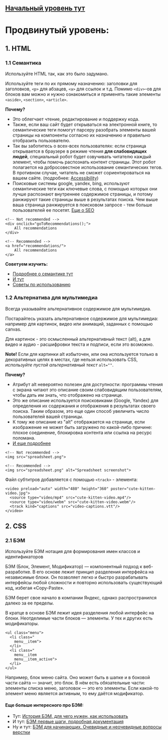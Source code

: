 ## [Начальный уровень тут](stage1/tasks/clean-code/guildlines/html-and-css.md)

# Продвинутый уровень:

## 1. HTML

### 1.1 Семантика
Используйте HTML так, как это было задумано.

Используйте теги по их прямому назначению: заголовки для заголовков, `<p>` для абзацев, `<a>` для ссылок и т.д.
Помимо `<div>`-ов для блоков вам можно и нужно ознакомиться и применять такие элементы `<aside>`, `<section>`, `<article>`.

**Почему?** 

- Это облегчает чтение, редактирование и поддержку кода.
- Также, если ваш сайт будет открываться на электронной книге, 
то семантические теги помогут парсеру разобрать элементы  вашей страницы на компоненты согласно их назначению
 и правильно отобразить пользователю.
- Так вы заботитесь о всех-всех пользователях: 
если страница открывается в браузере в режиме чтения **для слабовидящих людей**,
специальный робот будет озвучивать читателю каждый элемент,
чтобы помочь распознать контент страницы. Этот робот полагается на добросовестное использование семантических тегов.
В противном случае, читатель не сможет сориентироваться на вашем сайте.
(подробнее: [Accessibility](https://developer.mozilla.org/ru/docs/Learn/Accessibility/HTML))
- Поисковые системы google, yandex, bing, используют семантические теги как ключевые слова, с помощью которых они лучше распознают внутреннее содержимое страницы,
и потому ранжируют такие страницы выше в результатах поиска.
Чем выше ваша страница ранжируется в поисковом запросе - тем больше пользователей ее посетят.
    [Еще о SEO](https://developer.mozilla.org/ru/docs/Glossary/SEO)


```
<!-- Not recommended -->
<div onclick="goToRecommendations();">
	All recommendations
</div>

<!-- Recommended -->
<a href="recommendations/">
	All recommendations
</a>
```

**Советуем изучить:**
    
- [Подробнее о семантике тут](https://developer.mozilla.org/ru/docs/Glossary/Semantics#semantics_in_html)    
- [И тут](https://www.w3schools.com/html/html5_semantic_elements.asp)    
- [Советы по использованию](https://medium.com/@stasonmars/%D1%81%D0%B5%D0%BA%D1%80%D0%B5%D1%82%D1%8B-%D0%B8%D1%81%D0%BF%D0%BE%D0%BB%D1%8C%D0%B7%D0%BE%D0%B2%D0%B0%D0%BD%D0%B8%D1%8F-%D1%81%D0%B5%D0%BC%D0%B0%D0%BD%D1%82%D0%B8%D1%87%D0%B5%D1%81%D0%BA%D0%BE%D0%B8%CC%86-%D0%B2%D0%B5%D1%80%D1%81%D1%82%D0%BA%D0%B8-%D0%B2-html5-c7cd5e6f1ebb)

### 1.2 Альтернатива для мультимедиа

Всегда указывайте альтернативное содержимое для мультимедиа.

Постарайтесь указать альтернативное содержимое для мультимедиа:
например для картинок, видео или анимаций, заданных с помощью canvas.

Для картинок - это осмысленный альтернативный текст (alt),
а для видео и аудио - расшифровки текста и подписи, если это возможно.

**Note!** Если для картинки alt избыточен, или она используется только в декоративных целях в местах,
где нельзя использовать CSS, _используйте пустой альтернативный текст_ `alt=""`.

**Почему?**

- Атрибут alt невероятно полезен для доступности:
программы чтения с экрана читают это описание своим слабовидящим пользователям,
чтобы дать им знать, что отображено на странице.
- Это же описание используется поисковиками (Google, Yandex) для определения их содержания и отображения в результатах своего поиска.
Таким образом, это еще один способ увеличить число пользователей вашей страницы.
- К тому же описание из "alt" отображается на странице,
если изображение не может быть загружено по какой-либо причине:
плохое соединение, блокировка контента или ссылка на ресурс поломана.
- [И еще подробнее](https://moz.com/learn/seo/alt-text)

```
<!-- Not recommended -->
<img src="spreadsheet.png">

<!-- Recommended -->
<img src="spreadsheet.png" alt="Spreadsheet screenshot">
```

Файл субтитров добавляется с помощью `<track>` - элемента:

```
<video preload="auto" width="480" height="360" poster="cute-kitten-video.jpg">
  <source type="video/mp4" src="cute-kitten-video.mp4"/>
  <source type="video/webm" src="cute-kitten-video.webm"/>
  <track kind="captions" src="video-captions.vtt"/>
</video>
```

## 2. CSS

### 2.1 БЭМ

Используйте БЭМ нотация для формирования имен классов и идентификаторов

БЭМ (Блок, Элемент, Модификатор) — компонентный подход к веб-разработке. В его основе лежит принцип разделения интерфейса на независимые блоки. Он позволяет легко и быстро разрабатывать интерфейсы любой сложности и повторно использовать существующий код, избегая «Copy-Paste». 

БЭМ берет свое начало в компании Яндекс, однако распространился далеко за ее пределы.

В кратце в основе БЭМ лежит идея разделения любой интерфейс на блоки. Неотделимые части блоков — элементы. У тех и других есть модификаторы.

```
<ul class="menu">
  <li class="
    menu__item">
  </li>
  <li class="
    menu__item
    menu__item_active">
  </li>
</ul>
```

Например, блок меню сайта. Оно может быть в шапке и в боковой части сайта — значит, это блок. В нём есть обязательные части: элементы списка меню, заголовок — это его элементы. Если какой-то элемент меню является активным, то ему даётся модификатор.

#### Еще больше интересного про БЭМ:
- Тут: [История БЭМ, для чего нужен, как использовать](https://habr.com/ru/company/yandex/blog/276035/)
- И тут: [БЭМ первые шаги, подробная документация](https://ru.bem.info/methodology/quick-start/)
- Ну и тут: [БЭМ для начинающих. Очевидные и неочевидные вопросы верстки](https://medium.com/@innabelaya/%D0%B1%D1%8D%D0%BC-%D0%B4%D0%BB%D1%8F-%D0%BD%D0%B0%D1%87%D0%B8%D0%BD%D0%B0%D1%8E%D1%89%D0%B8%D1%85-%D0%BE%D1%87%D0%B5%D0%B2%D0%B8%D0%B4%D0%BD%D1%8B%D0%B5-%D0%B8-%D0%BD%D0%B5%D0%BE%D1%87%D0%B5%D0%B2%D0%B8%D0%B4%D0%BD%D1%8B%D0%B5-%D0%B2%D0%BE%D0%BF%D1%80%D0%BE%D1%81%D1%8B-%D0%B2%D0%B5%D1%80%D1%81%D1%82%D0%BA%D0%B8-1a21d67cf840)